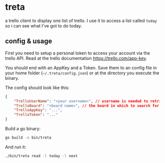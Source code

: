 # treta

a trello client to display one list of trello. I use it to access a list called `today` so i can see what I've got to do today.

## config & usage

First you need to setup a personal token to access your account via the trello API. Read at the trello documentation <https://trello.com/app-key>.

You should end with an AppKey and a Token. Save them to an config file in your home folder (`~/.treta/config.json`) or at the directory you execute the binary.

The config should look like this: 

```json
{
    "TrelloUserName": "<your username>", // username is needed to retrieve your boards
    "TrelloBoard": "<board name>", // the board in which to search for the list; your user needs permission on this board
    "TrelloAppKey": "...",
    "TrelloToken": "..."
}
```

Build a go binary:

```bash
go build -o bin/treta
```

And run it:

```bash
./bin/treta read -l today -l next
```
